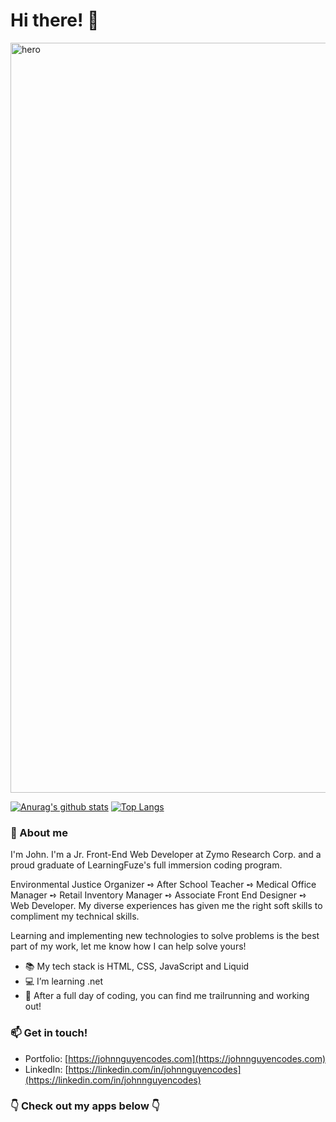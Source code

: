 # Hi there! 👋

<img src="https://user-images.githubusercontent.com/61361957/103114634-42dcf800-4614-11eb-98da-67519ed46361.jpg" width="1200" alt="hero" />

[![Anurag's github stats](https://github-readme-stats.vercel.app/api?username=johnnguyencodes&count_private=true&show_icons=true&theme=vue&hide=stars,issues,contribs)](https://github.com/anuraghazra/github-readme-stats) [![Top Langs](https://github-readme-stats.vercel.app/api/top-langs/?username=johnnguyencodes&layout=compact&theme=vue)](https://github.com/anuraghazra/github-readme-stats)

### 💬 About me

I'm John.  I'm a Jr. Front-End Web Developer at Zymo Research Corp. and a proud graduate of LearningFuze's full immersion coding program.   

Environmental Justice Organizer ➺ After School Teacher ➺ Medical Office Manager ➺ Retail Inventory Manager ➺ Associate Front End Designer ➺ Web Developer.  My diverse experiences has given me the right soft skills to compliment my technical skills.  

Learning and implementing new technologies to solve problems is the best part of my work, let me know how I can help solve yours!  

- 📚  My tech stack is HTML, CSS, JavaScript and Liquid
- 💻  I’m learning .net
- 🍃  After a full day of coding, you can find me trailrunning and working out!  

### 📫 Get in touch!

- Portfolio: [https://johnnguyencodes.com](https://johnnguyencodes.com)
- LinkedIn: [https://linkedin.com/in/johnnguyencodes](https://linkedin.com/in/johnnguyencodes)

### 👇 Check out my apps below 👇

